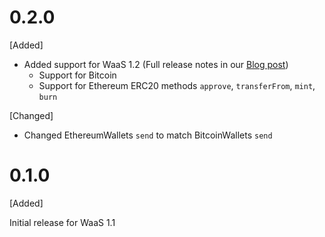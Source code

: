 
# 0.2.0
[Added]
- Added support for WaaS 1.2 (Full release notes in our [Blog post](https://tangany.com/blog/release-notes-1-2/))
  - Support for Bitcoin
  - Support for Ethereum ERC20 methods `approve`, `transferFrom`, `mint`, `burn`

[Changed]

- Changed EthereumWallets `send` to match BitcoinWallets `send
`

# 0.1.0 
[Added]

Initial release for WaaS 1.1 
